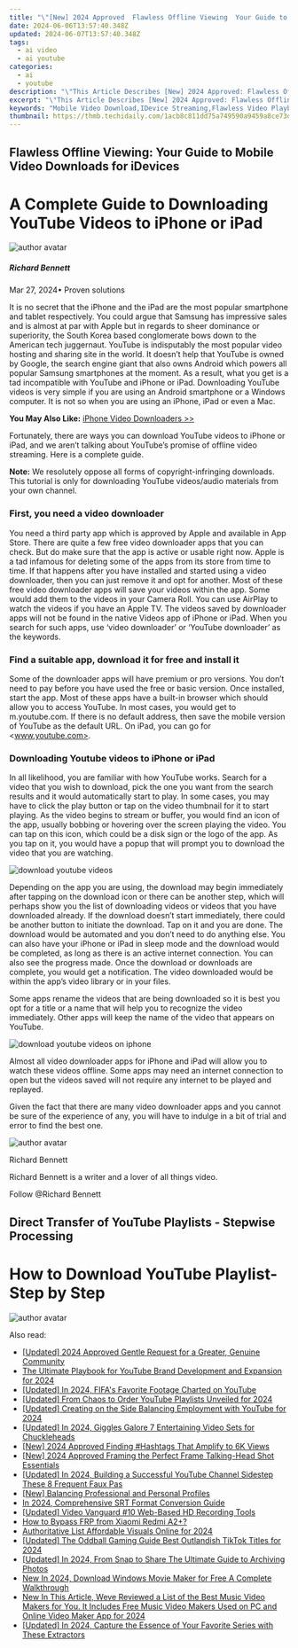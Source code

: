 ```yaml
---
title: "\"[New] 2024 Approved  Flawless Offline Viewing  Your Guide to Mobile Video Downloads for iDevices\""
date: 2024-06-06T13:57:40.348Z
updated: 2024-06-07T13:57:40.348Z
tags:
  - ai video
  - ai youtube
categories:
  - ai
  - youtube
description: "\"This Article Describes [New] 2024 Approved: Flawless Offline Viewing: Your Guide to Mobile Video Downloads for iDevices\""
excerpt: "\"This Article Describes [New] 2024 Approved: Flawless Offline Viewing: Your Guide to Mobile Video Downloads for iDevices\""
keywords: "Mobile Video Download,IDevice Streaming,Flawless Video Playback,Mobile Video Guide,Offline iOS Videos,IPhone Video Downloads,Android Offline Viewing"
thumbnail: https://thmb.techidaily.com/1acb8c811dd75a749590a9459a8ce73dd17ec95c9b2687aeea798f4dbe27d8a4.jpg
---
```


## Flawless Offline Viewing: Your Guide to Mobile Video Downloads for iDevices

# A Complete Guide to Downloading YouTube Videos to iPhone or iPad

![author avatar](https://images.wondershare.com/filmora/article-images/richard-bennett.jpg)

##### Richard Bennett

 Mar 27, 2024• Proven solutions

It is no secret that the iPhone and the iPad are the most popular smartphone and tablet respectively. You could argue that Samsung has impressive sales and is almost at par with Apple but in regards to sheer dominance or superiority, the South Korea based conglomerate bows down to the American tech juggernaut. YouTube is indisputably the most popular video hosting and sharing site in the world. It doesn’t help that YouTube is owned by Google, the search engine giant that also owns Android which powers all popular Samsung smartphones at the moment. As a result, what you get is a tad incompatible with YouTube and iPhone or iPad. Downloading YouTube videos is very simple if you are using an Android smartphone or a Windows computer. It is not so when you are using an iPhone, iPad or even a Mac.

**You May Also Like:** [iPhone Video Downloaders >>](https://tools.techidaily.com/wondershare/filmora/download/)

Fortunately, there are ways you can download YouTube videos to iPhone or iPad, and we aren’t talking about YouTube’s promise of offline video streaming. Here is a complete guide.

**Note:** We resolutely oppose all forms of copyright-infringing downloads. This tutorial is only for downloading YouTube videos/audio materials from your own channel.

### First, you need a video downloader

You need a third party app which is approved by Apple and available in App Store. There are quite a few free video downloader apps that you can check. But do make sure that the app is active or usable right now. Apple is a tad infamous for deleting some of the apps from its store from time to time. If that happens after you have installed and started using a video downloader, then you can just remove it and opt for another. Most of these free video downloader apps will save your videos within the app. Some would add them to the videos in your Camera Roll. You can use AirPlay to watch the videos if you have an Apple TV. The videos saved by downloader apps will not be found in the native Videos app of iPhone or iPad. When you search for such apps, use ‘video downloader’ or ‘YouTube downloader’ as the keywords.

### Find a suitable app, download it for free and install it

Some of the downloader apps will have premium or pro versions. You don’t need to pay before you have used the free or basic version. Once installed, start the app. Most of these apps have a built-in browser which should allow you to access YouTube. In most cases, you would get to m.youtube.com. If there is no default address, then save the mobile version of YouTube as the default URL. On iPad, you can go for <www.youtube.com>.

### Downloading Youtube videos to iPhone or iPad

In all likelihood, you are familiar with how YouTube works. Search for a video that you wish to download, pick the one you want from the search results and it would automatically start to play. In some cases, you may have to click the play button or tap on the video thumbnail for it to start playing. As the video begins to stream or buffer, you would find an icon of the app, usually bobbing or hovering over the screen playing the video. You can tap on this icon, which could be a disk sign or the logo of the app. As you tap on it, you would have a popup that will prompt you to download the video that you are watching.

![download youtube videos](https://images.wondershare.com/filmora/article-images/download-youtube-videos.jpg)

Depending on the app you are using, the download may begin immediately after tapping on the download icon or there can be another step, which will perhaps show you the list of downloading videos or videos that you have downloaded already. If the download doesn’t start immediately, there could be another button to initiate the download. Tap on it and you are done. The download would be automated and you don’t need to do anything else. You can also have your iPhone or iPad in sleep mode and the download would be completed, as long as there is an active internet connection. You can also see the progress made. Once the download or downloads are complete, you would get a notification. The video downloaded would be within the app’s video library or in your files.

Some apps rename the videos that are being downloaded so it is best you opt for a title or a name that will help you to recognize the video immediately. Other apps will keep the name of the video that appears on YouTube.

![download youtube videos on iphone](https://images.wondershare.com/filmora/article-images/download-youtube-videos-on-iphone.jpg)

Almost all video downloader apps for iPhone and iPad will allow you to watch these videos offline. Some apps may need an internet connection to open but the videos saved will not require any internet to be played and replayed.

Given the fact that there are many video downloader apps and you cannot be sure of the experience of any, you will have to indulge in a bit of trial and error to find the best one.

![author avatar](https://images.wondershare.com/filmora/article-images/richard-bennett.jpg)

Richard Bennett

Richard Bennett is a writer and a lover of all things video.

Follow @Richard Bennett


<ins class="adsbygoogle"
     style="display:block"
     data-ad-format="autorelaxed"
     data-ad-client="ca-pub-7571918770474297"
     data-ad-slot="1223367746"></ins>

## Direct Transfer of YouTube Playlists - Stepwise Processing

# How to Download YouTube Playlist-Step by Step

![author avatar](https://images.wondershare.com/filmora/article-images/richard-bennett.jpg)

<span class="atpl-alsoreadstyle">Also read:</span>
<div><ul>
<li><a href="https://eaxpv-info.techidaily.com/updated-2024-approved-gentle-request-for-a-greater-genuine-community/"><u>[Updated] 2024 Approved  Gentle Request for a Greater, Genuine Community</u></a></li>
<li><a href="https://eaxpv-info.techidaily.com/the-ultimate-playbook-for-youtube-brand-development-and-expansion-for-2024/"><u>The Ultimate Playbook for YouTube Brand Development and Expansion for 2024</u></a></li>
<li><a href="https://eaxpv-info.techidaily.com/updated-in-2024-fifas-favorite-footage-charted-on-youtube/"><u>[Updated] In 2024, FIFA's Favorite Footage  Charted on YouTube</u></a></li>
<li><a href="https://eaxpv-info.techidaily.com/updated-from-chaos-to-order-youtube-playlists-unveiled-for-2024/"><u>[Updated] From Chaos to Order  YouTube Playlists Unveiled for 2024</u></a></li>
<li><a href="https://eaxpv-info.techidaily.com/updated-creating-on-the-side-balancing-employment-with-youtube-for-2024/"><u>[Updated] Creating on the Side  Balancing Employment with YouTube for 2024</u></a></li>
<li><a href="https://eaxpv-info.techidaily.com/updated-in-2024-giggles-galore-7-entertaining-video-sets-for-chuckleheads/"><u>[Updated] In 2024, Giggles Galore  7 Entertaining Video Sets for Chuckleheads</u></a></li>
<li><a href="https://eaxpv-info.techidaily.com/new-2024-approved-finding-hashtags-that-amplify-to-6k-views/"><u>[New] 2024 Approved  Finding #Hashtags That Amplify to 6K Views</u></a></li>
<li><a href="https://eaxpv-info.techidaily.com/new-2024-approved-framing-the-perfect-frame-talking-head-shot-essentials/"><u>[New] 2024 Approved  Framing the Perfect Frame  Talking-Head Shot Essentials</u></a></li>
<li><a href="https://eaxpv-info.techidaily.com/updated-in-2024-building-a-successful-youtube-channel-sidestep-these-8-frequent-faux-pas/"><u>[Updated] In 2024, Building a Successful YouTube Channel  Sidestep These 8 Frequent Faux Pas</u></a></li>
<li><a href="https://extra-information.techidaily.com/new-balancing-professional-and-personal-profiles/"><u>[New] Balancing Professional and Personal Profiles</u></a></li>
<li><a href="https://extra-resources.techidaily.com/in-2024-comprehensive-srt-format-conversion-guide/"><u>In 2024, Comprehensive SRT Format Conversion Guide</u></a></li>
<li><a href="https://screen-sharing-recording.techidaily.com/updated-video-vanguard-10-web-based-hd-recording-tools/"><u>[Updated] Video Vanguard  #10 Web-Based HD Recording Tools</u></a></li>
<li><a href="https://bypass-frp.techidaily.com/how-to-bypass-frp-from-xiaomi-redmi-a2plus-by-drfone-android/"><u>How to Bypass FRP from Xiaomi Redmi A2+?</u></a></li>
<li><a href="https://extra-resources.techidaily.com/authoritative-list-affordable-visuals-online-for-2024/"><u>Authoritative List  Affordable Visuals Online for 2024</u></a></li>
<li><a href="https://tiktok-clips.techidaily.com/updated-the-oddball-gaming-guide-best-outlandish-tiktok-titles-for-2024/"><u>[Updated] The Oddball Gaming Guide  Best Outlandish TikTok Titles for 2024</u></a></li>
<li><a href="https://snapchat-videos.techidaily.com/updated-in-2024-from-snap-to-share-the-ultimate-guide-to-archiving-photos/"><u>[Updated] In 2024, From Snap to Share  The Ultimate Guide to Archiving Photos</u></a></li>
<li><a href="https://ai-video-apps.techidaily.com/new-in-2024-download-windows-movie-maker-for-free-a-complete-walkthrough/"><u>New In 2024, Download Windows Movie Maker for Free A Complete Walkthrough</u></a></li>
<li><a href="https://ai-video-tools.techidaily.com/new-in-this-article-weve-reviewed-a-list-of-the-best-music-video-makers-for-you-it-includes-free-music-video-makers-used-on-pc-and-online-video-maker-app-fo/"><u>New In This Article, Weve Reviewed a List of the Best Music Video Makers for You. It Includes Free Music Video Makers Used on PC and Online Video Maker App for 2024</u></a></li>
<li><a href="https://facebook-video-share.techidaily.com/updated-in-2024-capture-the-essence-of-your-favorite-series-with-these-extractors/"><u>[Updated] In 2024, Capture the Essence of Your Favorite Series with These Extractors</u></a></li>
</ul></div>
